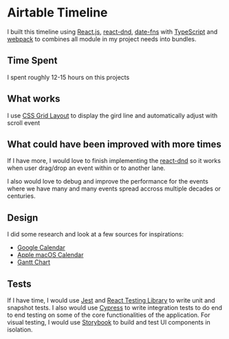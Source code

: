 # Airtable Timeline

I built this timeline using [React.js](https://reactjs.org), [react-dnd](https://react-dnd.github.io/react-dnd), [date-fns](https://date-fns.org/) with [TypeScript](https://www.typescriptlang.org/) and [webpack](https://webpack.js.org/) to combines all module in my project needs into bundles.

## Time Spent

I spent roughly 12-15 hours on this projects

## What works

I use [CSS Grid Layout](https://developer.mozilla.org/en-US/docs/Web/CSS/CSS_Grid_Layout) to display the gird line and automatically adjust with scroll event

## What could have been improved with more times

If I have more, I would love to finish implementing the [react-dnd](https://react-dnd.github.io/react-dnd) so it works when user drag/drop an event within or to another lane.

I also would love to debug and improve the performance for the events where we have many and many events spread accross multiple decades or centuries.

## Design

I did some research and look at a few sources for inspirations:

- [Google Calendar](https://calendar.google.com/)
- [Apple macOS Calendar](https://www.icloud.com/calendar)
- [Gantt Chart](https://en.wikipedia.org/wiki/Gantt_chart)

## Tests

If I have time, I would use [Jest](https://jestjs.io/) and [React Testing Library](https://testing-library.com/docs/react-testing-library/intro/) to write unit and snapshot tests. I also would use [Cypress](https://docs.cypress.io/) to write integration tests to do end to end testing on some of the core functionalities of the application. For visual testing, I would use [Storybook](https://storybook.js.org/) to build and test UI components in isolation.